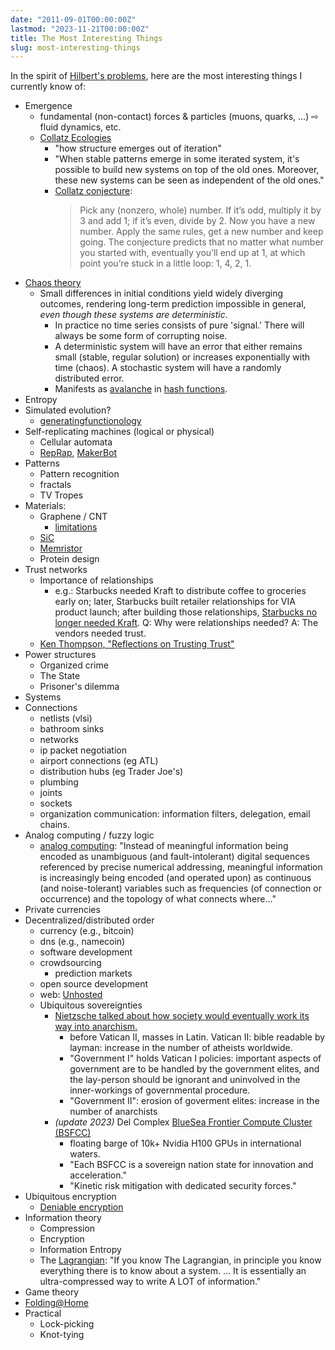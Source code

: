 ```yaml
---
date: "2011-09-01T00:00:00Z"
lastmod: "2023-11-21T00:00:00Z"
title: The Most Interesting Things
slug: most-interesting-things
---
```


In the spirit of [Hilbert's problems](http://en.wikipedia.org/wiki/Hilbert's_problems), here are the most interesting things I currently know of:

- Emergence
    - fundamental (non-contact) forces &amp; particles (muons, quarks, ...) ⇨ fluid dynamics, etc.
    - [Collatz Ecologies](http://highered.blogspot.com/2010/11/collatz-ecologies.html)
        - "how structure emerges out of iteration"
        - "When stable patterns emerge in some iterated system, it's possible to build new systems on top of the old ones. Moreover, these new systems can be seen as independent of the old ones."
        - [Collatz conjecture](https://www.quantamagazine.org/computer-scientists-attempt-to-corner-the-collatz-conjecture-20200826/):
          > Pick any (nonzero, whole) number. If it’s odd, multiply it by 3 and add 1; if it’s even, divide by 2. Now you have a new number. Apply the same rules, get a new number and keep going. The conjecture predicts that no matter what number you started with, eventually you’ll end up at 1, at which point you’re stuck in a little loop: 1, 4, 2, 1.
- [Chaos theory](http://en.wikipedia.org/wiki/Chaos_theory#Distinguishing_random_from_chaotic_data)
    - Small differences in initial conditions yield widely diverging outcomes, rendering long-term prediction impossible in general, _even though these systems are deterministic_.
        - In practice no time series consists of pure 'signal.' There will always be some form of corrupting noise.
        - A deterministic system will have an error that either remains small (stable, regular solution) or increases exponentially with time (chaos). A stochastic system will have a randomly distributed error.
        - Manifests as [avalanche](https://en.wikipedia.org/wiki/Avalanche_effect) in [hash functions](https://en.wikipedia.org/wiki/Chaos_theory#Cryptography).
- Entropy
- Simulated evolution?
    - [generatingfunctionology](http://www.math.upenn.edu/~wilf/DownldGF.html)
- Self-replicating machines (logical or physical)
    - Cellular automata
    - [RepRap](http://www.reprap.org/), [MakerBot](http://www.makerbot.com/)
- Patterns
    - Pattern recognition
    - fractals
    - TV Tropes
- Materials:
    - Graphene / CNT
        - [limitations](http://www.reddit.com/r/askscience/comments/qilid/is_building_a_space_elevator_even_feasible/c3xx7ar)
    - [SiC](../talk-silicon-carbide)
    - [Memristor](http://highscalability.com/blog/2010/5/5/how-will-memristors-change-everything.html)
    - Protein design
- Trust networks 
    - Importance of relationships
        - e.g.: Starbucks needed Kraft to distribute coffee to groceries early on; later, Starbucks built retailer relationships for VIA product launch; after building those relationships, [Starbucks no longer needed Kraft](http://www.nytimes.com/2010/12/07/business/07coffee.html). Q: Why were relationships needed? A: The vendors needed trust.
    - [Ken Thompson, "Reflections on Trusting Trust"](https://dl.acm.org/doi/pdf/10.1145/358198.358210)
- Power structures
    - Organized crime
    - The State
    - Prisoner's dilemma
- Systems
- Connections
    - netlists (vlsi)
    - bathroom sinks
    - networks
    - ip packet negotiation
    - airport connections (eg ATL)
    - distribution hubs (eg Trader Joe's)
    - plumbing
    - joints
    - sockets
    - organization communication: information filters, delegation, email chains.
- Analog computing / fuzzy logic
    - [analog computing](http://www.edge.org/q2011/q11_1.html): "Instead of meaningful information being encoded as unambiguous (and fault-intolerant) digital sequences referenced by precise numerical addressing, meaningful information is increasingly being encoded (and operated upon) as continuous (and noise-tolerant) variables such as frequencies (of connection or occurrence) and the topology of what connects where..."
- Private currencies
- Decentralized/distributed order
    - currency (e.g., bitcoin)
    - dns (e.g., namecoin)
    - software development
    - crowdsourcing
        - prediction markets
    - open source development
    - web: [Unhosted](http://www.unhosted.org/)
    - Ubiquitous sovereignties
        - [Nietzsche talked about how society would eventually work its way into anarchism.](http://www.reddit.com/r/reddit.com/comments/eekg4/look_at_whos_complaining_the_most_about_wikileaks/c17l0pu)
            - before Vatican II, masses in Latin. Vatican II: bible readable by layman: increase in the number of atheists worldwide.
            - "Government I" holds Vatican I policies: important aspects of government are to be handled by the government elites, and the lay-person should be ignorant and uninvolved in the inner-workings of governmental procedure.
            - "Government II": erosion of goverment elites: increase in the number of anarchists
        - _(update 2023)_ Del Complex [BlueSea Frontier Compute Cluster (BSFCC)](https://www.delcomplex.com/blue-sea-frontier)
            - floating barge of 10k+ Nvidia H100 GPUs in international waters.
            - "Each BSFCC is a sovereign nation state for innovation and acceleration."
            - "Kinetic risk mitigation with dedicated security forces."
- Ubiquitous encryption
    - [Deniable encryption](http://en.wikipedia.org/wiki/Deniable_encryption)
- Information theory
    - Compression
    - Encryption
    - Information Entropy
    - The [Lagrangian](http://nuclear.ucdavis.edu/~tgutierr/files/stmL1.html): "If you know The Lagrangian, in principle you know everything there is to know about a system. ... It is essentially an ultra-compressed way to write A LOT of information."
- Game theory
- [Folding@Home](http://folding.stanford.edu/)
- Practical
    - Lock-picking
    - Knot-tying
